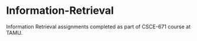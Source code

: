 # Information-Retrieval
Information Retrieval assignments completed as part of CSCE-671 course at TAMU. 
